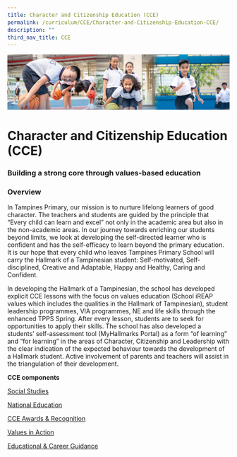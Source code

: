 ```yaml
---
title: Character and Citizenship Education (CCE)
permalink: /curriculum/CCE/Character-and-Citizenship-Education-CCE/
description: ""
third_nav_title: CCE
---
```

![](/images/Our%20Learning%20Experiences.jpg)


Character and Citizenship Education (CCE)
=========================================

### **Building a strong core through values-based education**


### **Overview**


In Tampines Primary, our mission is to nurture lifelong learners of good character. The teachers and students are guided by the principle that “Every child can learn and excel” not only in the academic area but also in the non-academic areas. In our journey towards enriching our students beyond limits, we look at developing the self-directed learner who is confident and has the self-efficacy to learn beyond the primary education. It is our hope that every child who leaves Tampines Primary School will carry the Hallmark of a Tampinesian student: Self-motivated, Self-disciplined, Creative and Adaptable, Happy and Healthy, Caring and Confident.

  
In developing the Hallmark of a Tampinesian, the school has developed explicit CCE lessons with the focus on values education (School iREAP values which includes the qualities in the Hallmark of Tampinesian), student leadership programmes, VIA programmes, NE and life skills through the enhanced TPPS Spring. After every lesson, students are to seek for opportunities to apply their skills. The school has also developed a students’ self-assessment tool (MyHallmarks Portal) as a form “of learning” and “for learning” in the areas of Character, Citizenship and Leadership with the clear indication of the expected behaviour towards the development of a Hallmark student. Active involvement of parents and teachers will assist in the triangulation of their development.


<b>CCE components</b>

[Social Studies](/curriculum/CCE/Social-Studies/)

[National Education](/curriculum/CCE/National-Education/)

[CCE Awards & Recognition](/curriculum/CCE/CCE-Awards-and-Recognition/)

[Values in Action](/curriculum/CCE/Values-in-Action/)

[Educational & Career Guidance](/curriculum/CCE/Educational-and-Career-Guidance/)

